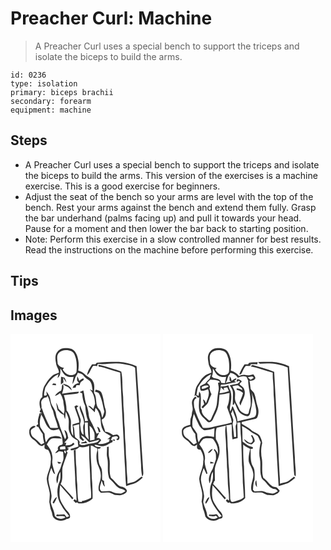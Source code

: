 # Preacher Curl: Machine
> A Preacher Curl uses a special bench to support the triceps and isolate the biceps to build the arms.

``` 
id: 0236 
type: isolation 
primary: biceps brachii 
secondary: forearm 
equipment: machine 
``` 

## Steps

 - A Preacher Curl uses a special bench to support the triceps and isolate the biceps to build the arms. This version of the exercises is a machine exercise. This is a good exercise for beginners.
 - Adjust the seat of the bench so your arms are level with the top of the bench. Rest your arms against the bench and extend them fully. Grasp the bar underhand (palms facing up) and pull it towards your head. Pause for a moment and then lower the bar back to starting position.
 - Note: Perform this exercise in a slow controlled manner for best results. Read the instructions on the machine before performing this exercise.

## Tips


## Images

<svg width="240" height="250pt" viewBox="0 0 180 250" xmlns="http://www.w3.org/2000/svg"><g fill="#FFF"><path d="M0 0h180v250H0V0m56.84 20.88c-3.69 3.77-3.23 9.43-2.22 14.17.25 4.13 3.66 7.27 3.47 11.49-2.84 1.22-5.98 1.99-8.36 4.05-4.15 3.35-6.67 8.15-9.42 12.61-1.56 3.94-2.32 8.29-2.09 12.54-4.76 3.46-3.54 9.75-2.26 14.62 2.18-1.69 1.01-4.42.96-6.66-.8-3.82 2.62-7.8 6.5-7.62l.99-1.75c3.14 5.63 3.19 12.36 6.62 17.86 1.22 7.06 4.68 13.45 6.02 20.5-3.07.18-6.16.18-9.23-.06-4.13-7.67-7.71-15.66-10.34-23.97-1.25 1.38-1.89 3.11-2.47 4.85 1.07.56 2.12 1.16 3.2 1.72l-3.07-.18c5.74 5.16 5.84 14.06 11.86 18.94 3.06 2.79 7.52 1.4 10.99.29 3.36 5.21 4.55 11.56 4.71 17.67-.26.32-.78.95-1.04 1.27-2.86.34-5.99 2.53-4.52 5.81-1.25 1.3-2.5 2.61-3.62 4.03 1.79-.32 3.33-1.28 4.78-2.33 1.59.33 3.19.61 4.8.88.25 3.9 1.25 8.1-.56 11.79-1.57 3.62-2.02 7.67-4.17 11.04-2.61 4.45-4.5 10.16-2.41 15.15 2.02-4.51.89-9.87 3.85-14.04.07 3.75.61 7.7-.75 11.3-4.17 9.1-3.77 20.53 1.97 28.88 2.35 4.94 6.39 8.69 9.44 13.16-1 .42-2.01.83-3.02 1.24-.93-1.22-1.75-2.54-2.86-3.61-3.01.09-6.02.57-9.04.23-.2.46-.59 1.36-.79 1.81 3.71.97 7.94-1.1 11.17 1.35-3.81 3.27-9.79 2.47-12.81-1.47-.32-5.8-3.75-10.78-4.83-16.42.19-2.69 1.14-5.3.97-8.02-.45-6.5-3.25-12.56-3.81-19.04-.02-4.9 1.83-9.55 3.48-14.09 1.53 2.43 1.56 6.29 4.58 7.5-1.12-4.81-3.12-9.44-3.48-14.4.28-3.02.73-6.06-.16-9.03-.51-4.77-3.67-8.53-6.29-12.33 1.73-2.46 3.05-5.7 5.97-6.96 3.94-.94 8 .08 11.99-.04-2.49-3.94-8.24-3.29-12.18-2.24-3.52.66-4.94 4.13-6.76 6.76-1.33-3.28-1.36-6.81-1.7-10.27-1.62-2.87-3.79-5.41-5.28-8.36-.99-4.66-.33-9.52 1.14-14.02-.61-.78-1.22-1.57-1.83-2.35-.84 4.42-3.04 8.63-1.71 13.25-.89.46-1.65 1.05-2.27 1.78.53.82 1.31 1.32 2.34 1.47 1.67 2.92 3.31 5.89 5.44 8.52.14 3.61.8 7.16 1.69 10.66-1.2.64-2.41 1.29-3.62 1.94-2.87-2.7-5.38-5.79-8.69-7.98-2.86-1.85-4.15-5.44-3.67-8.74.73-2.87 4.36-2.88 5.74-5.09-3.26-1.74-8.15 2.34-7.57 6.11-.59 4.2 1.8 8.03 5.33 10.11 3.7 2.14 5.35 7.31 10.12 7.45.94-.6 1.89-1.19 2.84-1.78-.03 1.42-.21 2.86-.04 4.29.85 1.65 2.85 1.78 4.42 2.26 2.28 4.1 3.99 8.79 2.96 13.54.4 7.42-4.13 13.82-4.77 21.07.31 5.64 2.66 10.93 3.49 16.49.51 3.76-.31 7.52-.4 11.28.86 3.62.91 7.44 2.5 10.86 1.39 2.84.72 6.8 3.68 8.74 3.86 3.55 10.24 3.74 14.49.8 1.56-.44 4.1-.51 4.23-2.65.42-4.22-3.8-6.83-5.85-10.02-2.5-4.26-5.94-8.28-6.49-13.35-.64-4.84-.2-9.75.48-14.56 4.66 5.77 9.85 11.08 14.43 16.92.5-.47.99-.95 1.48-1.42-5.16-5.58-9.86-11.6-15.31-16.9 3.42-6.24 1.17-13.39 2.28-20.04 1.69-6.06 4.18-11.87 6.08-17.86-.4-.36-1.2-1.1-1.6-1.46 1.02-.93 2.03-1.86 3.02-2.81-.49-.38-1.48-1.14-1.97-1.52 3.33-.5 6.57-1.67 8.85-4.25-.41-.42-1.24-1.26-1.65-1.67-1.22 1.64-2.76 2.96-4.92 2.9-1.39.14-2.79.25-4.19.34.22-.79.64-2.38.85-3.17l-2.31.01c1.41-2.06 3.53-3.63 4.7-5.82-.86-3.35-1.01-8.03-4.67-9.56.4 3.67 3.83 7.86.74 11.16-2.65-6.21-5.51-12.4-7.13-18.97-.98-3.59-3.09-6.82-3.54-10.56-.43-6.33-6.22-10.65-6.7-16.98-.37-4.1-2.32-7.86-5.06-10.87.15 1 .46 3.01.61 4.01-.81.96-2.17 1.16-3.32.78-.2-3.11.88-6.24 1.43-9.3 3.81-6.56 8.65-13.11 15.9-16.08-.42 1.51-.82 3.03-1.16 4.57 3.84-2.57 3.48-7.33 3.39-11.39 2.39 3.05 3.66 7.32 7.47 9 2.57 1.48 5.6 1.26 8.43.91-.55 2.86-1.21 5.71-1.42 8.62 2.99-3.31 2.66-8.29 5.63-11.44.19-.5.58-1.49.77-1.99 2.56.66 5.44 1.14 7.05 3.5 1.8 2.52 4.47 4.09 6.93 5.87 3.26 3.02 2.97 7.75 3.85 11.76-.83-.27-2.49-.82-3.33-1.09 4.83 4.47 5.91 11.05 6.27 17.26-.64 2.06-1.32 4.1-2.03 6.14-1.91-1.29-3.4-4.21-6.1-3.62 2.51 2.62 5.44 4.81 7.74 7.62.25-1.75.51-3.51.78-5.26 3.43 2.43 4.45 6.61 5.71 10.38 1.18 5.1.33 10.64 3 15.37 1.59 4.47 6.7 5.3 9.87 8.23-.84.78-1.68 1.57-2.5 2.37-.68.33-1.35.67-2.02 1.01l3.12.04c-.2.77-.61 2.33-.81 3.11-3.98 2.32-8.7 3.21-13.27 2.61 1.23-1.43 2.58-2.75 3.76-4.22-.74-2.37-3.12-3.37-5.45-2.67.98-2.25 2.15-4.39 3.29-6.56-.79.32-2.36.95-3.15 1.27-1.66-3.84-3.39-7.64-5.16-11.43-1.62-3.38-3.82-6.61-4.26-10.42-.41-4.23-1.24-8.43-2.7-12.43-2.33-5.64-2.22-11.86-3.9-17.68-1.49.64-2.97 1.31-4.43 2 .77.39 2.31 1.16 3.08 1.55.2 5.18 1.33 10.27 3.6 14.94.49 6.11 1.09 12.33 3.47 18.05-1.23.11-2.46.23-3.69.34-.5-6.69-3.62-12.73-5.94-18.91-.22 1.05-.41 2.1-.56 3.15 1.3 6.42 5.59 12.13 5.36 18.87-2.29 4.06-.18 8.91-.72 13.31-3.73-2.62-3.06-7.42-3.93-11.34-.62-2.72 1.52-5.46.29-8.07-1.66-4.35-3.08-8.78-4.64-13.16.77-.66 1.55-1.32 2.32-1.97-.86-.34-1.73-.67-2.59-1.01-.57.36-1.71 1.07-2.28 1.42 1.74 6.47 5.08 12.57 5.86 19.23-2.77.78-5.56 1.49-8.26 2.5.69 4.49.9 9.06.88 13.61-4.45-5.47-2-12.64-2.82-18.97-1.19-4.09-2.27-8.42-5.17-11.68.14-6.23-1.55-12.27-3.16-18.22 4.64-.51 9.26-1.21 13.92-1.6 1.58-.3 4.13-.02 3.97-2.59-6.8.03-13.42 1.72-20.15 2.44 1.17-3.8 2.68-7.7 1.18-11.69-.46.72-.91 1.44-1.34 2.18.15 2-.27 3.96-.91 5.84a16.386 16.386 0 0 0-7.49 6.25c2.47-.06 4.23-1.79 6.02-3.22 2.05 2.66 3.17 5.88 4.04 9.08.15 5.35 2.66 10.63.68 15.93-1.99-2.17-4.13-4.18-6.28-6.19-.61-2.61-1.42-5.23-3.04-7.41.84 2.91.92 6.01 1.79 8.89 2.29 1.91 4.11 4.97 7.34 5.22.43 1.96.91 3.92 1.78 5.74.38-2.98.29-6 .63-8.98 1.22 1.99 2.06 4.17 2.81 6.37 1.66 4.22.55 8.83.8 13.22-.12 3.09 1.37 5.87 2.7 8.55 1.58 3.31 5.28 4.61 8.13 6.56.12 2.37.45 4.73.82 7.08-3.09.98-6.16 2.03-9.29 2.85l.12 1.66c3.92-.1 7.83-1.32 10.6-4.21 3.95 1.44 7.88.04 11.6-1.24-.66 14.55 1.19 29.12 1.28 43.69.15 6.25 1.47 12.65.84 18.82-3.44 1.9-7.11 3.51-11.07 3.89l.12 1.15-4.14-.48c-1.14-6.73-1.18-13.56-1.4-20.37-.77-6.65-.75-13.35-1.01-20.03-.85-7.3-.79-14.65-1.01-21.98-.53.25-1.61.75-2.15 1 .51 11 .99 22.04 1.69 33.05-.29 9.09 1.87 18.04 1.54 27.13-.58-.44-1.72-1.31-2.29-1.75-.5.58-1.01 1.17-1.51 1.76.94.9 1.87 1.8 2.8 2.71.41-.19 1.22-.56 1.62-.74l1.92 1.36c6.04.38 12.38-1.7 16.75-5.93.24-6.16-.24-12.37-.4-18.54-.99-8.33-.45-16.75-1.32-25.09-.5-6.6-.52-13.22-.54-19.84.88.16 1.76.32 2.65.49 1.51 1.19 3.22 2.09 5.03 2.75.11.61.35 1.81.47 2.41-1.91 5.45-1.5 11.46.19 16.89 1.79 4.27 3.92 8.59 3.81 13.34.29 6.22-3.84 11.78-2.42 18.07.82.88 1.63 1.76 2.44 2.65 3.48-.21 7.01-.6 10.49-.23 2.18.79 4.21 1.92 6.3 2.91 2.99-.29 6.15 1.15 8.95-.34 2.3-.96 5.13-2.08 5.63-4.85-1.33-3.13-4.37-4.59-7.61-4.91-4.75-2.39-7.42-7.42-11.63-10.57-2.95-7.53-.33-15.79-1.99-23.55-1.16-4.59-.36-9.33-.79-13.99-.5.16-1.49.5-1.98.66.37 4.11-.73 8.27.2 12.33 1.93 7.54-.31 15.45 1.88 22.96.17 2.67 2.61 4.07 4.27 5.82 2.44 2.24 4.14 5.19 6.82 7.19 2.67 2.39 7.11 1.32 9.01 4.79-1.95.92-3.71 2.54-5.9 2.78-3.27-.34-6.69-.48-9.67-2.01-4.17-2.31-8.94-.05-13.34-.83-3.98-3.62-.12-8.6.14-12.84 1.59 2.34 1.44 5.8 4.14 7.29-.62-2.23-1.14-4.5-1.04-6.83-.75-.48-1.5-.95-2.25-1.42-.18-3.95.23-7.95-.43-11.87-.61-3.28-3.27-5.79-3.57-9.15-1.24-5.39-.3-10.95-1.27-16.36 1.54.38 2.81-.09 3.8-1.41-2.34-1.07-6.87-.02-7.67-2.99 3.22-.47 5.93 2.04 9.16 1.47 4.06.37 7.24-2.44 10.59-4.22 2.12-.07 2.14-1.71 1.73-3.3l-2.06.41c.61-1.28 1.2-2.57 1.78-3.87 1.88-.17 3.94-1.44 5.76-.64 2.31.56.33 3.79-1.58 2.97.79.55 1.58 1.08 2.38 1.62 2.5-1 2.96-4.46.75-6.04-1.66-1.87-4.18-.42-6.23-.17-2.85-2.1-6-4-9.63-4.2-.85-4.98-3.86-9.35-4.05-14.49 4.84-1.67 5.78-7.86 4.62-12.23-2.29-6.45-2.12-13.53-4.9-19.81-1.37-2.66-4.48-3.49-7.25-3.62-.1.59-.31 1.78-.42 2.38 1.71.18 3.82.41 4.69 2.15 3.63 6.67 4.52 14.3 6.37 21.55-.65 2.51-1.35 5.02-2.39 7.41-1.16-3.39-1.09-7.43-3.72-10.13-5.48-5.22-2.11-13.85-6.25-19.85.04-4.48 1.26-9.32-1.13-13.45-1.65-4.46-6.9-5.3-9.83-8.62-2.13-2.28-5.02-3.51-7.93-4.46.5-3.99.78-8.05.06-12.03-.85-5.44-2.7-11.7-8.17-14.16-5.45-1.27-12.41-1.82-16.39 2.95m46.62 13.9c-.37.45-1.11 1.34-1.48 1.79-1.38.03-2.76.06-4.13.08-2.46 3.98-5.42 7.99-5.88 12.8 3.43-2.4 4.05-6.88 6.49-10.06 1.17-2 3.89-.47 5.68-.75-.13-1.08.16-1.94.87-2.56l.87-.02c6.73.76 13.43-.64 20.16-.68 5.73-.24 11.37 1.11 16.92 2.4 2.24.79 4.73 1.28 6.59 2.82 2.4 38.8 4.7 77.59 7.11 116.38.04 4.75.38 9.52 1.37 14.18 1.42-1.39 1.4-3.35 1.31-5.18-2.92-42.37-4.99-84.8-8.04-127.16-6.71-2.98-13.92-4.88-21.26-5.22-8.87-.01-17.78-.01-26.58 1.18m2.48 4.65c3.13-.04 6.03 1.19 8.98 2.06 5.57 1.7 11.15 3.41 16.73 5.09 1.56 35.81 3.74 71.61 5.36 107.42.89 9.51.64 19.07 1.73 28.56 3.85-1.04 7.7-2.12 11.41-3.59 3.25-1.67 6.01-4.14 8.63-6.66-.42-.21-1.26-.64-1.68-.85-2.62 2-5.11 4.22-8.01 5.82-2.83 1.13-5.88 1.49-8.77 2.45.04-3.76-.06-7.53-.5-11.27-.68-6.46-.25-12.98-1-19.44-.68-6.66-.25-13.38-1.04-20.04-.64-6.26-.22-12.58-.96-18.83-.66-6.38-.26-12.8-.98-19.17-.71-6.61-.24-13.28-1.02-19.88-.87-8.57-.03-17.39-1.88-25.8-2.63-1.48-5.64-2.09-8.5-3-6.36-1.77-12.54-4.19-19.06-5.35l.56 2.48M60.66 51.45c.03 3.1-.44 6.19-.09 9.28.99-.78 1.96-1.58 2.94-2.38-.1-1.88-.19-3.75-.28-5.63 1.18 1.92 2.37 3.84 3.85 5.55-.37-2.06-1.32-3.91-2.34-5.71-1.37-.35-2.73-.72-4.08-1.11m19.32-.46c-.05 1.62-.08 3.25-.08 4.88.79 1.07 1.56 2.16 2.32 3.26-3.37.51-6.51 2.29-7.67 5.66 1.19-.07 2.38-.16 3.57-.27.27-.75.81-2.25 1.09-3 1.22.03 2.45.11 3.67.24.62-1.55.67-3.56 2.23-4.51 1.03-1.15 3.87-1.87 2.39-3.76-2.02.34-3.56 1.76-5.11 2.98-.45-1.97-.99-3.96-2.41-5.48m-28.71 8.4c-.35.44-1.05 1.31-1.4 1.74 1.6.19 3.19.38 4.79.56-.06-.47-.16-1.43-.22-1.9-1.05-.13-2.11-.27-3.17-.4m11.71.23c1.22 2.41 3.81 3.07 6.02 4.19 1.64 1.21 3 2.76 4.5 4.13-.49-5.13-6.24-7.2-10.52-8.32m41.05 51.71c.55 2.23 1.29 4.4 1.99 6.59.51-.1 1.51-.29 2.02-.39-.89-2.31-1.06-5.58-4.01-6.2m21.09 15.7c-.44-.1-1.32-.28-1.76-.38-1.47 1.63 2.86 2.55 1.76.38m-69.09 26.5c.62.81 1.23 1.64 1.94 2.38.81-.25 2.45-.74 3.27-.98-1.52-1.14-3.37-1.39-5.21-1.4m-5.59 48.93c.39.29 1.16.89 1.55 1.18 1.56-2.47 2.89-5.09 3.81-7.85-2.86 1.17-3.79 4.28-5.36 6.67z"/><path d="M57.44 23.4c3.81-4.5 10.55-4.63 15.68-2.64 3.26 1.52 4.24 5.24 5.2 8.39 1.29 5.14 1.34 10.53.93 15.78-.3 3.53-4.35 4.86-7.36 4.59-4.13-.19-7.25-3.41-9.28-6.73.42-.46 1.25-1.37 1.66-1.83-3.2-.47-6.09-1.97-7.65-4.9-.02-4.21-1.77-8.86.82-12.66zM89.19 106.24c1.2-.01 2.41-.01 3.61 0 .1 6.91.2 13.83 1.09 20.69-1.59-1.81-3.98-3.32-4.25-5.91-.51-4.91-.31-9.86-.45-14.78z"/><path d="M75.16 110.34c2.38-.62 4.76-1.24 7.12-1.92.56 5.62.18 11.29.72 16.9 1.2 1.24 2.64 2.2 3.96 3.31.47-.49.94-.99 1.41-1.49-1.73-1.46-2.9-3.41-3.73-5.48 4.15 1.7 6.85 5.37 9.79 8.56 4.08-1.01 8.13-2.13 12.17-3.28-1.7 4.25-6.81 3.91-10.53 4.78-4.53.2-9.23 3.73-13.43.55l.44-2.4c-.7-2.83-3.7-3.96-5.51-5.95-1.4-4.43-.08-9.41-2.41-13.58m13.28 19.39c-.8.1-2.4.32-3.21.42-.1.33-.32.97-.43 1.3 2.47.08 4.93-.17 7.39-.3-.49-.69-1.48-2.07-1.97-2.76-.59.44-1.19.89-1.78 1.34z"/><path d="M94.77 110.43c2.75 1.3 3.93 4.18 5.16 6.75 1.62 3 .68 6.48.92 9.71-1.78.42-3.56.81-5.35 1.13-.27-5.86-.1-11.74-.73-17.59zM59.38 136.03c1.87-1.13 4.13-.82 6.21-.99.12.84.36 2.54.48 3.39-2.15.21-4.31.26-6.47.28-.1-.89-.17-1.79-.22-2.68zM66.13 143.38c-1.75.46-2.47-4.67-.27-3.11.67 1 .76 2.04.27 3.11z"/></g><g fill="#333"><path d="M56.84 20.88c3.98-4.77 10.94-4.22 16.39-2.95 5.47 2.46 7.32 8.72 8.17 14.16.72 3.98.44 8.04-.06 12.03 2.91.95 5.8 2.18 7.93 4.46 2.93 3.32 8.18 4.16 9.83 8.62 2.39 4.13 1.17 8.97 1.13 13.45 4.14 6 .77 14.63 6.25 19.85 2.63 2.7 2.56 6.74 3.72 10.13 1.04-2.39 1.74-4.9 2.39-7.41-1.85-7.25-2.74-14.88-6.37-21.55-.87-1.74-2.98-1.97-4.69-2.15.11-.6.32-1.79.42-2.38 2.77.13 5.88.96 7.25 3.62 2.78 6.28 2.61 13.36 4.9 19.81 1.16 4.37.22 10.56-4.62 12.23.19 5.14 3.2 9.51 4.05 14.49 3.63.2 6.78 2.1 9.63 4.2 2.05-.25 4.57-1.7 6.23.17 2.21 1.58 1.75 5.04-.75 6.04-.8-.54-1.59-1.07-2.38-1.62 1.91.82 3.89-2.41 1.58-2.97-1.82-.8-3.88.47-5.76.64-.58 1.3-1.17 2.59-1.78 3.87l2.06-.41c.41 1.59.39 3.23-1.73 3.3-3.35 1.78-6.53 4.59-10.59 4.22-3.23.57-5.94-1.94-9.16-1.47.8 2.97 5.33 1.92 7.67 2.99-.99 1.32-2.26 1.79-3.8 1.41.97 5.41.03 10.97 1.27 16.36.3 3.36 2.96 5.87 3.57 9.15.66 3.92.25 7.92.43 11.87.75.47 1.5.94 2.25 1.42-.1 2.33.42 4.6 1.04 6.83-2.7-1.49-2.55-4.95-4.14-7.29-.26 4.24-4.12 9.22-.14 12.84 4.4.78 9.17-1.48 13.34.83 2.98 1.53 6.4 1.67 9.67 2.01 2.19-.24 3.95-1.86 5.9-2.78-1.9-3.47-6.34-2.4-9.01-4.79-2.68-2-4.38-4.95-6.82-7.19-1.66-1.75-4.1-3.15-4.27-5.82-2.19-7.51.05-15.42-1.88-22.96-.93-4.06.17-8.22-.2-12.33.49-.16 1.48-.5 1.98-.66.43 4.66-.37 9.4.79 13.99 1.66 7.76-.96 16.02 1.99 23.55 4.21 3.15 6.88 8.18 11.63 10.57 3.24.32 6.28 1.78 7.61 4.91-.5 2.77-3.33 3.89-5.63 4.85-2.8 1.49-5.96.05-8.95.34-2.09-.99-4.12-2.12-6.3-2.91-3.48-.37-7.01.02-10.49.23-.81-.89-1.62-1.77-2.44-2.65-1.42-6.29 2.71-11.85 2.42-18.07.11-4.75-2.02-9.07-3.81-13.34-1.69-5.43-2.1-11.44-.19-16.89-.12-.6-.36-1.8-.47-2.41-1.81-.66-3.52-1.56-5.03-2.75-.89-.17-1.77-.33-2.65-.49.02 6.62.04 13.24.54 19.84.87 8.34.33 16.76 1.32 25.09.16 6.17.64 12.38.4 18.54-4.37 4.23-10.71 6.31-16.75 5.93l-1.92-1.36c-.4.18-1.21.55-1.62.74-.93-.91-1.86-1.81-2.8-2.71.5-.59 1.01-1.18 1.51-1.76.57.44 1.71 1.31 2.29 1.75.33-9.09-1.83-18.04-1.54-27.13-.7-11.01-1.18-22.05-1.69-33.05.54-.25 1.62-.75 2.15-1 .22 7.33.16 14.68 1.01 21.98.26 6.68.24 13.38 1.01 20.03.22 6.81.26 13.64 1.4 20.37l4.14.48-.12-1.15c3.96-.38 7.63-1.99 11.07-3.89.63-6.17-.69-12.57-.84-18.82-.09-14.57-1.94-29.14-1.28-43.69-3.72 1.28-7.65 2.68-11.6 1.24-2.77 2.89-6.68 4.11-10.6 4.21l-.12-1.66c3.13-.82 6.2-1.87 9.29-2.85-.37-2.35-.7-4.71-.82-7.08-2.85-1.95-6.55-3.25-8.13-6.56-1.33-2.68-2.82-5.46-2.7-8.55-.25-4.39.86-9-.8-13.22-.75-2.2-1.59-4.38-2.81-6.37-.34 2.98-.25 6-.63 8.98-.87-1.82-1.35-3.78-1.78-5.74-3.23-.25-5.05-3.31-7.34-5.22-.87-2.88-.95-5.98-1.79-8.89 1.62 2.18 2.43 4.8 3.04 7.41 2.15 2.01 4.29 4.02 6.28 6.19 1.98-5.3-.53-10.58-.68-15.93-.87-3.2-1.99-6.42-4.04-9.08-1.79 1.43-3.55 3.16-6.02 3.22 1.8-2.8 4.42-4.97 7.49-6.25.64-1.88 1.06-3.84.91-5.84.43-.74.88-1.46 1.34-2.18 1.5 3.99-.01 7.89-1.18 11.69 6.73-.72 13.35-2.41 20.15-2.44.16 2.57-2.39 2.29-3.97 2.59-4.66.39-9.28 1.09-13.92 1.6 1.61 5.95 3.3 11.99 3.16 18.22 2.9 3.26 3.98 7.59 5.17 11.68.82 6.33-1.63 13.5 2.82 18.97.02-4.55-.19-9.12-.88-13.61 2.7-1.01 5.49-1.72 8.26-2.5-.78-6.66-4.12-12.76-5.86-19.23.57-.35 1.71-1.06 2.28-1.42.86.34 1.73.67 2.59 1.01-.77.65-1.55 1.31-2.32 1.97 1.56 4.38 2.98 8.81 4.64 13.16 1.23 2.61-.91 5.35-.29 8.07.87 3.92.2 8.72 3.93 11.34.54-4.4-1.57-9.25.72-13.31.23-6.74-4.06-12.45-5.36-18.87.15-1.05.34-2.1.56-3.15 2.32 6.18 5.44 12.22 5.94 18.91 1.23-.11 2.46-.23 3.69-.34-2.38-5.72-2.98-11.94-3.47-18.05-2.27-4.67-3.4-9.76-3.6-14.94-.77-.39-2.31-1.16-3.08-1.55 1.46-.69 2.94-1.36 4.43-2 1.68 5.82 1.57 12.04 3.9 17.68 1.46 4 2.29 8.2 2.7 12.43.44 3.81 2.64 7.04 4.26 10.42 1.77 3.79 3.5 7.59 5.16 11.43.79-.32 2.36-.95 3.15-1.27-1.14 2.17-2.31 4.31-3.29 6.56 2.33-.7 4.71.3 5.45 2.67-1.18 1.47-2.53 2.79-3.76 4.22 4.57.6 9.29-.29 13.27-2.61.2-.78.61-2.34.81-3.11l-3.12-.04c.67-.34 1.34-.68 2.02-1.01.82-.8 1.66-1.59 2.5-2.37-3.17-2.93-8.28-3.76-9.87-8.23-2.67-4.73-1.82-10.27-3-15.37-1.26-3.77-2.28-7.95-5.71-10.38-.27 1.75-.53 3.51-.78 5.26-2.3-2.81-5.23-5-7.74-7.62 2.7-.59 4.19 2.33 6.1 3.62.71-2.04 1.39-4.08 2.03-6.14-.36-6.21-1.44-12.79-6.27-17.26.84.27 2.5.82 3.33 1.09-.88-4.01-.59-8.74-3.85-11.76-2.46-1.78-5.13-3.35-6.93-5.87-1.61-2.36-4.49-2.84-7.05-3.5-.19.5-.58 1.49-.77 1.99-2.97 3.15-2.64 8.13-5.63 11.44.21-2.91.87-5.76 1.42-8.62-2.83.35-5.86.57-8.43-.91-3.81-1.68-5.08-5.95-7.47-9 .09 4.06.45 8.82-3.39 11.39.34-1.54.74-3.06 1.16-4.57-7.25 2.97-12.09 9.52-15.9 16.08-.55 3.06-1.63 6.19-1.43 9.3 1.15.38 2.51.18 3.32-.78-.15-1-.46-3.01-.61-4.01 2.74 3.01 4.69 6.77 5.06 10.87.48 6.33 6.27 10.65 6.7 16.98.45 3.74 2.56 6.97 3.54 10.56 1.62 6.57 4.48 12.76 7.13 18.97 3.09-3.3-.34-7.49-.74-11.16 3.66 1.53 3.81 6.21 4.67 9.56-1.17 2.19-3.29 3.76-4.7 5.82l2.31-.01c-.21.79-.63 2.38-.85 3.17 1.4-.09 2.8-.2 4.19-.34 2.16.06 3.7-1.26 4.92-2.9.41.41 1.24 1.25 1.65 1.67-2.28 2.58-5.52 3.75-8.85 4.25.49.38 1.48 1.14 1.97 1.52-.99.95-2 1.88-3.02 2.81.4.36 1.2 1.1 1.6 1.46-1.9 5.99-4.39 11.8-6.08 17.86-1.11 6.65 1.14 13.8-2.28 20.04 5.45 5.3 10.15 11.32 15.31 16.9-.49.47-.98.95-1.48 1.42-4.58-5.84-9.77-11.15-14.43-16.92-.68 4.81-1.12 9.72-.48 14.56.55 5.07 3.99 9.09 6.49 13.35 2.05 3.19 6.27 5.8 5.85 10.02-.13 2.14-2.67 2.21-4.23 2.65-4.25 2.94-10.63 2.75-14.49-.8-2.96-1.94-2.29-5.9-3.68-8.74-1.59-3.42-1.64-7.24-2.5-10.86.09-3.76.91-7.52.4-11.28-.83-5.56-3.18-10.85-3.49-16.49.64-7.25 5.17-13.65 4.77-21.07 1.03-4.75-.68-9.44-2.96-13.54-1.57-.48-3.57-.61-4.42-2.26-.17-1.43.01-2.87.04-4.29-.95.59-1.9 1.18-2.84 1.78-4.77-.14-6.42-5.31-10.12-7.45-3.53-2.08-5.92-5.91-5.33-10.11-.58-3.77 4.31-7.85 7.57-6.11-1.38 2.21-5.01 2.22-5.74 5.09-.48 3.3.81 6.89 3.67 8.74 3.31 2.19 5.82 5.28 8.69 7.98 1.21-.65 2.42-1.3 3.62-1.94-.89-3.5-1.55-7.05-1.69-10.66-2.13-2.63-3.77-5.6-5.44-8.52-1.03-.15-1.81-.65-2.34-1.47.62-.73 1.38-1.32 2.27-1.78-1.33-4.62.87-8.83 1.71-13.25.61.78 1.22 1.57 1.83 2.35-1.47 4.5-2.13 9.36-1.14 14.02 1.49 2.95 3.66 5.49 5.28 8.36.34 3.46.37 6.99 1.7 10.27 1.82-2.63 3.24-6.1 6.76-6.76 3.94-1.05 9.69-1.7 12.18 2.24-3.99.12-8.05-.9-11.99.04-2.92 1.26-4.24 4.5-5.97 6.96 2.62 3.8 5.78 7.56 6.29 12.33.89 2.97.44 6.01.16 9.03.36 4.96 2.36 9.59 3.48 14.4-3.02-1.21-3.05-5.07-4.58-7.5-1.65 4.54-3.5 9.19-3.48 14.09.56 6.48 3.36 12.54 3.81 19.04.17 2.72-.78 5.33-.97 8.02 1.08 5.64 4.51 10.62 4.83 16.42 3.02 3.94 9 4.74 12.81 1.47-3.23-2.45-7.46-.38-11.17-1.35.2-.45.59-1.35.79-1.81 3.02.34 6.03-.14 9.04-.23 1.11 1.07 1.93 2.39 2.86 3.61 1.01-.41 2.02-.82 3.02-1.24-3.05-4.47-7.09-8.22-9.44-13.16-5.74-8.35-6.14-19.78-1.97-28.88 1.36-3.6.82-7.55.75-11.3-2.96 4.17-1.83 9.53-3.85 14.04-2.09-4.99-.2-10.7 2.41-15.15 2.15-3.37 2.6-7.42 4.17-11.04 1.81-3.69.81-7.89.56-11.79-1.61-.27-3.21-.55-4.8-.88-1.45 1.05-2.99 2.01-4.78 2.33 1.12-1.42 2.37-2.73 3.62-4.03-1.47-3.28 1.66-5.47 4.52-5.81.26-.32.78-.95 1.04-1.27-.16-6.11-1.35-12.46-4.71-17.67-3.47 1.11-7.93 2.5-10.99-.29-6.02-4.88-6.12-13.78-11.86-18.94l3.07.18c-1.08-.56-2.13-1.16-3.2-1.72.58-1.74 1.22-3.47 2.47-4.85 2.63 8.31 6.21 16.3 10.34 23.97 3.07.24 6.16.24 9.23.06-1.34-7.05-4.8-13.44-6.02-20.5-3.43-5.5-3.48-12.23-6.62-17.86l-.99 1.75c-3.88-.18-7.3 3.8-6.5 7.62.05 2.24 1.22 4.97-.96 6.66-1.28-4.87-2.5-11.16 2.26-14.62-.23-4.25.53-8.6 2.09-12.54 2.75-4.46 5.27-9.26 9.42-12.61 2.38-2.06 5.52-2.83 8.36-4.05.19-4.22-3.22-7.36-3.47-11.49-1.01-4.74-1.47-10.4 2.22-14.17m.6 2.52c-2.59 3.8-.84 8.45-.82 12.66 1.56 2.93 4.45 4.43 7.65 4.9-.41.46-1.24 1.37-1.66 1.83 2.03 3.32 5.15 6.54 9.28 6.73 3.01.27 7.06-1.06 7.36-4.59.41-5.25.36-10.64-.93-15.78-.96-3.15-1.94-6.87-5.2-8.39-5.13-1.99-11.87-1.86-15.68 2.64m31.75 82.84c.14 4.92-.06 9.87.45 14.78.27 2.59 2.66 4.1 4.25 5.91-.89-6.86-.99-13.78-1.09-20.69-1.2-.01-2.41-.01-3.61 0m-14.03 4.1c2.33 4.17 1.01 9.15 2.41 13.58 1.81 1.99 4.81 3.12 5.51 5.95l-.44 2.4c4.2 3.18 8.9-.35 13.43-.55 3.72-.87 8.83-.53 10.53-4.78-4.04 1.15-8.09 2.27-12.17 3.28-2.94-3.19-5.64-6.86-9.79-8.56.83 2.07 2 4.02 3.73 5.48-.47.5-.94 1-1.41 1.49-1.32-1.11-2.76-2.07-3.96-3.31-.54-5.61-.16-11.28-.72-16.9-2.36.68-4.74 1.3-7.12 1.92m19.61.09c.63 5.85.46 11.73.73 17.59 1.79-.32 3.57-.71 5.35-1.13-.24-3.23.7-6.71-.92-9.71-1.23-2.57-2.41-5.45-5.16-6.75m-35.39 25.6c.05.89.12 1.79.22 2.68 2.16-.02 4.32-.07 6.47-.28-.12-.85-.36-2.55-.48-3.39-2.08.17-4.34-.14-6.21.99m6.75 7.35c.49-1.07.4-2.11-.27-3.11-2.2-1.56-1.48 3.57.27 3.11z"/><path d="M103.46 34.78c8.8-1.19 17.71-1.19 26.58-1.18 7.34.34 14.55 2.24 21.26 5.22 3.05 42.36 5.12 84.79 8.04 127.16.09 1.83.11 3.79-1.31 5.18-.99-4.66-1.33-9.43-1.37-14.18-2.41-38.79-4.71-77.58-7.11-116.38-1.86-1.54-4.35-2.03-6.59-2.82-5.55-1.29-11.19-2.64-16.92-2.4-6.73.04-13.43 1.44-20.16.68l-.87.02c-.71.62-1 1.48-.87 2.56-1.79.28-4.51-1.25-5.68.75-2.44 3.18-3.06 7.66-6.49 10.06.46-4.81 3.42-8.82 5.88-12.8 1.37-.02 2.75-.05 4.13-.08.37-.45 1.11-1.34 1.48-1.79z"/><path d="M105.94 39.43l-.56-2.48c6.52 1.16 12.7 3.58 19.06 5.35 2.86.91 5.87 1.52 8.5 3 1.85 8.41 1.01 17.23 1.88 25.8.78 6.6.31 13.27 1.02 19.88.72 6.37.32 12.79.98 19.17.74 6.25.32 12.57.96 18.83.79 6.66.36 13.38 1.04 20.04.75 6.46.32 12.98 1 19.44.44 3.74.54 7.51.5 11.27 2.89-.96 5.94-1.32 8.77-2.45 2.9-1.6 5.39-3.82 8.01-5.82.42.21 1.26.64 1.68.85-2.62 2.52-5.38 4.99-8.63 6.66-3.71 1.47-7.56 2.55-11.41 3.59-1.09-9.49-.84-19.05-1.73-28.56-1.62-35.81-3.8-71.61-5.36-107.42-5.58-1.68-11.16-3.39-16.73-5.09-2.95-.87-5.85-2.1-8.98-2.06zM60.66 51.45c1.35.39 2.71.76 4.08 1.11 1.02 1.8 1.97 3.65 2.34 5.71-1.48-1.71-2.67-3.63-3.85-5.55.09 1.88.18 3.75.28 5.63-.98.8-1.95 1.6-2.94 2.38-.35-3.09.12-6.18.09-9.28zM79.98 50.99c1.42 1.52 1.96 3.51 2.41 5.48 1.55-1.22 3.09-2.64 5.11-2.98 1.48 1.89-1.36 2.61-2.39 3.76-1.56.95-1.61 2.96-2.23 4.51-1.22-.13-2.45-.21-3.67-.24-.28.75-.82 2.25-1.09 3-1.19.11-2.38.2-3.57.27 1.16-3.37 4.3-5.15 7.67-5.66-.76-1.1-1.53-2.19-2.32-3.26 0-1.63.03-3.26.08-4.88zM51.27 59.39c1.06.13 2.12.27 3.17.4.06.47.16 1.43.22 1.9-1.6-.18-3.19-.37-4.79-.56.35-.43 1.05-1.3 1.4-1.74z"/><path d="M62.98 59.62c4.28 1.12 10.03 3.19 10.52 8.32-1.5-1.37-2.86-2.92-4.5-4.13-2.21-1.12-4.8-1.78-6.02-4.19zM104.03 111.33c2.95.62 3.12 3.89 4.01 6.2-.51.1-1.51.29-2.02.39-.7-2.19-1.44-4.36-1.99-6.59zM125.12 127.03c1.1 2.17-3.23 1.25-1.76-.38.44.1 1.32.28 1.76.38zM88.44 129.73c.59-.45 1.19-.9 1.78-1.34.49.69 1.48 2.07 1.97 2.76-2.46.13-4.92.38-7.39.3.11-.33.33-.97.43-1.3.81-.1 2.41-.32 3.21-.42zM56.03 153.53c1.84.01 3.69.26 5.21 1.4-.82.24-2.46.73-3.27.98-.71-.74-1.32-1.57-1.94-2.38zM50.44 202.46c1.57-2.39 2.5-5.5 5.36-6.67-.92 2.76-2.25 5.38-3.81 7.85-.39-.29-1.16-.89-1.55-1.18z"/></g></svg>
<svg width="240" height="250pt" viewBox="0 0 180 250" xmlns="http://www.w3.org/2000/svg"><g fill="#FFF"><path d="M0 0h180v250H0V0m54.43 25.13c-1.29 3.49-.07 7.16.31 10.7.42 3.82 3.67 6.73 3.33 10.73-3.08 1.28-6.5 2.14-8.95 4.55-3.39 2.81-5.41 6.79-7.83 10.38-2.65 3.87-2.51 8.79-3.54 13.21l1.7-1.07c1.18 1.25 1.83 3.89 4.28 2.56-.73 5.97-1.24 12.1.3 17.99 1.62 4.63 5.81 7.56 9.13 10.92 2.56 2.47 5.86-.39 6.88-2.94 1.98-4.91 5.02-9.41 6.11-14.66 1.23-4.76.95-9.71 1.68-14.55 4.08-.24 8.04-1.23 12.02-2.07-.35 5.7-.33 11.8-3.02 16.98 2.02 6.1 4.9 12.06 5.81 18.44-8.14 2.36-16.5 3.81-24.73 5.81-3.28.91-6.7.83-10.06.52-4.2-7.9-8.16-16.08-10.45-24.76-.25-3.79-1.49-9.14 3.09-10.85-.54-.61-1.1-1.21-1.65-1.81-1.41 1.38-3.12 2.67-3.63 4.68-1.68 4.28 1.68 8.79-.07 13.05-.79 2.17-.19 4.61-1.29 6.7-1.47 2.96-.91 6.35-1.15 9.54-2.78.94-5.98 1.28-8.27 3.23-2.53 2.18-1.88 5.82-1.5 8.75 1.27 4.66 6.45 6.16 9.13 9.78 1.5 2.02 3.42 3.75 6.12 3.61.9-.58 1.81-1.15 2.72-1.71-.02 1.41-.23 2.83-.05 4.24.77 1.6 2.55 2.02 4.18 1.9 2.43 4.19 4.3 9.03 3.2 13.93.4 7.4-4.07 13.79-4.78 21.02.35 5.64 2.65 10.95 3.5 16.52.4 3.65.09 7.35-.62 10.95.97 2.78 1.16 5.71 1.71 8.57 1.35 2.94 2.08 6.07 2.78 9.21 3.33 5.33 11.46 6.67 16.41 2.89 1.55-.35 4.02-.34 4.21-2.43.54-4.52-4.13-7.19-6.2-10.67-2.14-3.87-5.24-7.4-5.97-11.89-.88-5.11-.35-10.34.28-15.46 4.75 5.69 9.89 11.04 14.45 16.88l1.55-1.4c-5.24-5.53-9.83-11.7-15.41-16.9.49-1.28.96-2.55 1.43-3.83l.7.29c.01-4.83-.25-9.67-.1-14.51.98-7.63 6.04-14.34 5.73-22.22.09-4.98-2.04-9.56-4.48-13.77-.09-4.51-.46-9.12 1.01-13.48 3.66-.91 7.27-1.95 10.97-2.7-1.79 7.24.11 14.67.19 21.98.01 9.36 1.29 18.65 1.21 28.01 1.09 9.32.54 18.73 1.76 28.03.52 4.01.74 8.05.62 12.09-.57-.43-1.72-1.28-2.3-1.71-.5.59-.99 1.19-1.49 1.79.94.89 1.88 1.78 2.81 2.68.41-.18 1.21-.55 1.62-.73.47.34 1.41 1.01 1.89 1.35 6.06.3 12.93-1.61 16.92-6.37-.02-12.74-1.35-25.42-1.46-38.15-.86-8.74-1-17.52-.93-26.29 2.43 2.35 5.52 3.7 8.36 5.42-1.05 5.07-2.52 10.28-1.62 15.51 1.67 4.47 4.61 8.5 5.17 13.36 1.05 4.83-1.27 9.35-2.07 14-.42 3.31-1.09 7.5 2.4 9.41 3.49.27 7-.22 10.48.09 2.16.82 4.17 1.95 6.24 2.95 2.3-.21 4.56.3 6.85.35 3.17-.98 6.54-2.33 8.01-5.55-.79-.95-1.57-1.9-2.42-2.8-1.67-2.19-4.94-1.21-6.97-2.88-3.83-2.76-6.17-7.1-10.23-9.59-2.4-7.1-.76-14.65-1.6-21.94-1.44-6.57-1.42-13.46.19-19.98-.2-2.94-1.53-5.69-2.73-8.34-2.32-4.01-7.41-4.36-10.52-7.43-3.34-3.18-7.64-4.95-11.44-7.47.08-.51.25-1.54.33-2.05 5.06-1.12 10.11-2.29 15.16-3.47 1.32-.37 3-.75 3.36-2.29 1.9-4.2 1.74-8.97.16-13.24-1.79-4.98-1.81-10.42-3.86-15.33-.96-2.04-3.16-3.15-4.23-5.12-.52-3.29-.63-6.64-1.45-9.88 2.44-.29 5.49-.29 6.88-2.74.69-1.99-1.4-3.5-2.31-5.05-3.11.83-6.37 1.6-9.57.77-2.63-.76-5.21.2-7.64 1.12-2.57-3.07-5.92-5.37-9.83-6.34 1.11-7.65.49-15.98-3.65-22.67-3.14-4.35-8.92-4.74-13.8-4.26-4.39.33-8.22 3.74-9.46 7.91m48.7 9.74c-.25.43-.74 1.29-.99 1.72-1.43.02-2.85.03-4.28.04-2.56 3.79-4.68 7.87-6.42 12.1.58-.14 1.74-.43 2.32-.57 1.95-3.16 2.94-6.95 5.53-9.69 1.46-.07 2.93-.03 4.39.1.76-.51 1.51-1.02 2.27-1.54l-2.03-.61c3.05-.08 6.11-.19 9.16.08.14-.62.41-1.85.55-2.47-3.49.28-7.08.05-10.5.84m13.1 1.01c11.27-1.24 22.92-.28 33.37 4.36 2.34 41.59 5.12 83.15 7.47 124.75.48 1.98-.29 4.92 2.14 5.8.58-7.26-1.04-14.43-.92-21.67-2.54-36.76-4.28-73.56-7-110.3-6.4-2.88-13.27-4.66-20.27-5.19-5.64-.14-11.28.08-16.91.17.7.69 1.41 1.39 2.12 2.08m-11.15 3.11c9.06 1.72 17.69 5.16 26.58 7.58-.01 4.13.07 8.27.55 12.38.68 6.3.2 12.66.94 18.95 1.94 34.88 3.34 69.79 5.6 104.66 3.84-1.02 7.67-2.15 11.39-3.57 3.15-1.65 5.78-4.12 8.56-6.3l-1.52-1.31c-2.43 1.89-4.77 3.89-7.38 5.53-2.93 1.63-6.46 1.49-9.45 2.98.01-3.69-.07-7.39-.49-11.06-2.19-41.11-4.08-82.23-6.45-123.34-8.41-3.47-17.31-5.63-26.02-8.24l-2.31 1.74z"/><path d="M57.42 23.42c3.82-4.5 10.56-4.67 15.7-2.65 3.49 1.67 4.41 5.75 5.4 9.13 1.05 4.93 1.14 10.05.73 15.07-.33 3.49-4.34 4.81-7.33 4.56-4.15-.2-7.31-3.42-9.3-6.79.41-.44 1.25-1.32 1.67-1.76-3.24-.46-6.18-2.01-7.68-5.03-.03-4.17-1.76-8.76.81-12.53z"/><path d="M59.83 41.66c2.36 2.83 3.41 6.86 6.88 8.65 2.7 1.73 5.99 1.74 9.04 1.17-.49 2.6-1.02 5.2-1.54 7.8-1.51-.17-3.02-.37-4.52-.57.11-4.85-6.14-5.01-9.57-6.06-.53-.52-1.05-1.05-1.57-1.57 1.61-2.89 1.19-6.26 1.28-9.42z"/><path d="M80.64 46.79c3.92.34 7.28 2.53 9.15 5.99a11.72 11.72 0 0 1 10.03-1.46c1.15 1.24 1.56 2.97 2.36 4.43.16 10.2 3.91 20.05 2.96 30.31-.74 2.68-1.75 5.28-2.22 8.04-.02 1.5-1.6 2.43-2.99 2.18-3.57-.95-7.12-3-8.66-6.52-1.2-3.02-3.1-5.72-4.26-8.75-1.64-4.14.46-8.68-1.09-12.83-.76-1.84-1.71-3.58-2.57-5.37 2.16-.48 4.34-.82 6.54-1.09 1.63 1.23 3.26 2.45 4.87 3.72.11.69.23 1.38.35 2.06-2-1.34-4.31-1.99-6.72-1.98v1.66c2.82.57 5.4 1.87 7.63 3.68-.65 3.96-2.78 7.39-4.04 11.13-.67 1.48.61 2.75 1.09 4.07 1.48-6.31 6.86-12.08 4.51-18.92-.43-3.14-3.5-4.48-5.54-6.46-.21-1.54 1.83-2.46 2.52-3.71-1.39-1.7-3.25-2.73-5.49-2.68-.43 1.09-1.02 2.24-.5 3.41 1.29-1.19 2.68-2.14 3.76-.35l-2.77 2.44c-3.13.67-6.3 1.17-9.44 1.81 1.63 2.63 3.69 5.31 3.77 8.53.23 4.96-.2 9.93-.17 14.89l.46.19c1.21-.52 1.68-1.57 1.44-3.13 2.66 4.49 3.48 10.24 7.8 13.6 2.31 1.52 4.87 3.01 7.69 3.19 2.45-.21 3.38-2.77 3.78-4.83 1.63-7.79 3.48-15.98 1.29-23.85 2.66 7.06 4.86 14.31 5.76 21.82 0 2.92.26 7.06-3.17 8.21-6.33 2-12.95 2.94-19.36 4.69-.47-6.23-3.01-12.1-5.54-17.73-.21-.02-.64-.05-.85-.06-.52 2.11-1.32 4.15-2.34 6.07-1.11-4.05.4-8.07.86-12.09.65-4.06.65-8.26-.37-12.26-.97-2.36-2.32-4.58-2.65-7.16-3.1.95-6.3 1.66-9.56 1.43.2-.55.59-1.65.78-2.2 6.18.38 12-2.11 18.04-2.94-.8-.51-1.61-1-2.41-1.51 1.2-.67 3.01-1.43 2.46-3.25-2.09.66-3.82 1.98-5.49 3.32-.38-1.98-.77-4.04-2.36-5.44-.06 1.61-.1 3.23-.12 4.85.6.48 1.2.97 1.81 1.45-2.22.38-4.42.88-6.6 1.42 2.74-2.87 1.81-7.55 4.89-10.02l.68-2zM41.82 64.22c3.94-6.48 8.74-12.95 16-15.9-.76 1.78-1.46 3.6-1.86 5.51-1.93 1.76-3.77 3.61-5.32 5.72-2.13.89-4.19 1.95-6.13 3.23.38 1.79-.41 4.14 1.22 5.44 2.9.5 5.58-.93 8.21-1.91 2.78 5.75-.53 11.45-2.35 16.88-.92-1.7-1.45-3.93-3.59-4.46.39 1.93.9 3.84 1.46 5.74-1.11 1.17-2.21 2.35-3.29 3.55.59.46 1.19.91 1.78 1.37 2-2.94 5.8-4.59 6.6-8.3 1-3.02 2.29-5.92 3.65-8.8-1.29-2.09-1.83-4.51-2.53-6.83 2.03-2.68-.97-5.03-2.9-6.54 1.3-1.32 2.62-2.62 3.95-3.91 3.92.61 8.54-.35 11.64 2.68-.59.31-1.78.94-2.38 1.25.52 3.01 1.34 6.09.64 9.14-1.05 4.95-1.4 10.01-1.88 15.04-.64 6.5-4.06 12.22-6.64 18.09-.65 1.35-1.89 4.04-3.55 2.14-3.38-3.4-8.71-6.7-8.06-12.2-.44-.59-.88-1.19-1.32-1.78-.06-5.41.63-10.85.07-16.24-.05-1.51-.93-2.75-1.81-3.9-.27 1.75-.53 3.49-.79 5.23-.86-.45-1.72-.9-2.57-1.37.75-2.92.9-5.98 1.75-8.87zM101.65 52.04c2.3-.06 6.35-2.39 7.1.89-1.21.77-2.46 1.47-3.7 2.18-1.14-1.02-2.28-2.04-3.4-3.07z"/><path d="M46.58 63.63c2.55-1.18 5.84-2.93 8.38-.75-2.46 1.86-5.29 3.31-8.47 3 .02-.56.07-1.69.09-2.25zM67.94 71.23c.36-2.48.88-4.94 1.6-7.34 1.31 1.34 2.6 2.69 3.94 3.99-.24-.95-.49-1.9-.74-2.86 1.44-.29 2.88-.59 4.32-.9.68 1.51 1.35 3.01 2.03 4.52-3.55 1.48-7.33 2.24-11.15 2.59zM83.7 91.09c1.23 5.74 4.97 10.89 4.58 16.92-1.58 2.01-.98 4.6-.89 6.95.22 2.85.29 5.7.32 8.56-.6.07-1.79.22-2.39.29-.4-4.66-.84-9.32-1.68-13.92-.5-2.33.8-4.55.7-6.85-.79-2.48-1.82-4.88-2.67-7.33.76-1.5 1.45-3.04 2.03-4.62zM37.1 95.94c1.69 4.42 3.91 8.6 5.85 12.91 1.15 2.88 3.72 4.79 6 6.74 4.41.23 8.67-.93 12.81-2.3-.07 3.51-.3 7.02-.59 10.52-4.06-1.06-8.43-1.91-12.46-.22-3.19.83-4.35 4.11-6.06 6.54-1.45-3.24-1.39-6.8-1.72-10.26-1.64-2.82-3.57-5.46-5.44-8.13-.75-5.34-.02-10.69 1.61-15.8z"/><path d="M89.19 106.24c1.2-.01 2.41-.01 3.61 0 .14 6.59.15 13.18 1 19.73.43 10.66.8 21.33 1.03 32 .67 6.67.88 13.37.94 20.07.39 6.01.92 12.02 1.2 18.04-3.39 3.14-8.57 4.08-12.96 5.54-2.5.75-2.8-2.15-3.38-3.78.08-11.96-1.36-23.85-1.45-35.8-1.03-8.97-.64-18.01-1.61-26.97-.23-8.47-.55-16.94-1.6-25.35 2.15-.19 4.26-.64 6.33-1.22.66 6.01-.11 12.13 1.08 18.07 2.07-.52 4.13-1.06 6.2-1.55.05-6.26-.45-12.51-.39-18.78zM24.44 115.97c1.36-3.55 5.59-3.79 8.69-4.88 1.75 3.04 2.9 6.62 5.62 8.98.1 3.64.76 7.23 1.68 10.76-1.2.64-2.4 1.27-3.6 1.91-2.91-2.61-5.31-5.78-8.64-7.92-2.95-1.82-4.24-5.5-3.75-8.85zM94.7 110.67c3.9 1.82 7.59 4.07 10.85 6.88 2.38 2.1 5.61 2.85 8.06 4.85 1.6 2.34 2.28 5.16 3.68 7.62-1.45 6.47-2.49 13.3-.99 19.86 1.32 6.99-.51 14.24 1.53 21.16.31 3.44 3.84 4.9 5.75 7.37 2.78 3.35 5.73 7.34 10.46 7.76 1.79 0 2.77 1.57 3.85 2.73-2.19 1.02-4.2 3.16-6.79 2.72-2.97-.38-6.07-.48-8.76-1.97-3.89-2.01-8.35-.54-12.48-.66-.63-.63-1.25-1.26-1.88-1.89.26-4.11.4-8.32 1.9-12.21.07-3.67.29-7.36-.16-11.01-.32-2.72-2.02-4.97-3.1-7.41-1.82-5.9-1.13-12.15-1.56-18.21.72-.18 2.14-.54 2.86-.72-.07-.43-.19-1.29-.26-1.73-4.85-.48-8.41-3.79-12.14-6.55-.31-6.2-.03-12.42-.82-18.59m10.78 11c1.42 2.9 4.22 6.99.35 9.28-3.5-.06-5.8-3.18-8.62-4.84 1.24 4.05 5.32 6.12 9.31 6.41 1.23-1.13 2.57-2.19 3.5-3.6.17-2.74-1.46-5.07-2.77-7.31-.44.01-1.33.05-1.77.06m7.31 62.22c-.19-2.81-.47-5.6-.84-8.39-2.06 2.61-1.31 6.1.84 8.39zM48.33 126.25c2.3-1.42 5.19-1 7.75-.92 1.66.22 3.88.01 4.7 1.86 3.79 5.01 5.92 11.18 4.96 17.5-.31-2.8-2.08-4.95-4.1-6.75-.13.4-.4 1.21-.54 1.61 3.1 2.75 2.39 7.04 2.45 10.75-1.46 4.02-2.62 8.14-4.1 12.15-2.89 4.97-6.07 11.32-3.39 16.96 1.92-4.43.77-9.75 3.76-13.79.15 4.25.61 8.75-1.31 12.71-2.28 4.84-2.48 10.36-1.91 15.58 1.12 9.84 8.16 17.39 13.87 24.96-1.02.43-2.05.86-3.08 1.28-1.24-1.35-2-4.32-4.38-3.62-2.5.44-5.04.54-7.56.18-.13.45-.41 1.37-.54 1.82 2.87.28 5.8.88 8.59-.22.55.43 1.64 1.3 2.19 1.73-3.78 3.2-9.68 2.23-12.6-1.65-.29-5.79-3.73-10.75-4.81-16.38.19-2.69 1.2-5.3.98-8.03-.46-6.5-3.26-12.56-3.81-19.04 0-4.85 1.81-9.45 3.39-13.96 1.21 2.32 2.12 4.78 3.28 7.12.31-.13.95-.39 1.26-.52-1.4-5.74-4.41-11.52-2.97-17.54.35-6.55-2.87-12.46-6.82-17.43 1.41-2.24 2.74-4.6 4.74-6.36m9.49 12.25c-1.37 1.35-3.07 2.48-3.88 4.29 2.87.4 4.21-2.71 5.93-4.43-.51.04-1.54.11-2.05.14m-1.09 14.85c-.01.58-.02 1.76-.03 2.34 1.5-.06 2.99-.27 4.44-.66-1.23-1.14-2.83-1.44-4.41-1.68m-4.39 45.79c-.63 1.51-2.52 3.24-.77 4.76 1.91-2.34 3.18-5.1 4.27-7.89-1.65.41-2.84 1.59-3.5 3.13z"/></g><g fill="#333"><path d="M54.43 25.13c1.24-4.17 5.07-7.58 9.46-7.91 4.88-.48 10.66-.09 13.8 4.26 4.14 6.69 4.76 15.02 3.65 22.67 3.91.97 7.26 3.27 9.83 6.34 2.43-.92 5.01-1.88 7.64-1.12 3.2.83 6.46.06 9.57-.77.91 1.55 3 3.06 2.31 5.05-1.39 2.45-4.44 2.45-6.88 2.74.82 3.24.93 6.59 1.45 9.88 1.07 1.97 3.27 3.08 4.23 5.12 2.05 4.91 2.07 10.35 3.86 15.33 1.58 4.27 1.74 9.04-.16 13.24-.36 1.54-2.04 1.92-3.36 2.29-5.05 1.18-10.1 2.35-15.16 3.47-.08.51-.25 1.54-.33 2.05 3.8 2.52 8.1 4.29 11.44 7.47 3.11 3.07 8.2 3.42 10.52 7.43 1.2 2.65 2.53 5.4 2.73 8.34-1.61 6.52-1.63 13.41-.19 19.98.84 7.29-.8 14.84 1.6 21.94 4.06 2.49 6.4 6.83 10.23 9.59 2.03 1.67 5.3.69 6.97 2.88.85.9 1.63 1.85 2.42 2.8-1.47 3.22-4.84 4.57-8.01 5.55-2.29-.05-4.55-.56-6.85-.35-2.07-1-4.08-2.13-6.24-2.95-3.48-.31-6.99.18-10.48-.09-3.49-1.91-2.82-6.1-2.4-9.41.8-4.65 3.12-9.17 2.07-14-.56-4.86-3.5-8.89-5.17-13.36-.9-5.23.57-10.44 1.62-15.51-2.84-1.72-5.93-3.07-8.36-5.42-.07 8.77.07 17.55.93 26.29.11 12.73 1.44 25.41 1.46 38.15-3.99 4.76-10.86 6.67-16.92 6.37-.48-.34-1.42-1.01-1.89-1.35-.41.18-1.21.55-1.62.73-.93-.9-1.87-1.79-2.81-2.68.5-.6.99-1.2 1.49-1.79.58.43 1.73 1.28 2.3 1.71.12-4.04-.1-8.08-.62-12.09-1.22-9.3-.67-18.71-1.76-28.03.08-9.36-1.2-18.65-1.21-28.01-.08-7.31-1.98-14.74-.19-21.98-3.7.75-7.31 1.79-10.97 2.7-1.47 4.36-1.1 8.97-1.01 13.48 2.44 4.21 4.57 8.79 4.48 13.77.31 7.88-4.75 14.59-5.73 22.22-.15 4.84.11 9.68.1 14.51l-.7-.29c-.47 1.28-.94 2.55-1.43 3.83 5.58 5.2 10.17 11.37 15.41 16.9L74 198.5c-4.56-5.84-9.7-11.19-14.45-16.88-.63 5.12-1.16 10.35-.28 15.46.73 4.49 3.83 8.02 5.97 11.89 2.07 3.48 6.74 6.15 6.2 10.67-.19 2.09-2.66 2.08-4.21 2.43-4.95 3.78-13.08 2.44-16.41-2.89-.7-3.14-1.43-6.27-2.78-9.21-.55-2.86-.74-5.79-1.71-8.57.71-3.6 1.02-7.3.62-10.95-.85-5.57-3.15-10.88-3.5-16.52.71-7.23 5.18-13.62 4.78-21.02 1.1-4.9-.77-9.74-3.2-13.93-1.63.12-3.41-.3-4.18-1.9-.18-1.41.03-2.83.05-4.24-.91.56-1.82 1.13-2.72 1.71-2.7.14-4.62-1.59-6.12-3.61-2.68-3.62-7.86-5.12-9.13-9.78-.38-2.93-1.03-6.57 1.5-8.75 2.29-1.95 5.49-2.29 8.27-3.23.24-3.19-.32-6.58 1.15-9.54 1.1-2.09.5-4.53 1.29-6.7 1.75-4.26-1.61-8.77.07-13.05.51-2.01 2.22-3.3 3.63-4.68.55.6 1.11 1.2 1.65 1.81-4.58 1.71-3.34 7.06-3.09 10.85 2.29 8.68 6.25 16.86 10.45 24.76 3.36.31 6.78.39 10.06-.52 8.23-2 16.59-3.45 24.73-5.81-.91-6.38-3.79-12.34-5.81-18.44 2.69-5.18 2.67-11.28 3.02-16.98-3.98.84-7.94 1.83-12.02 2.07-.73 4.84-.45 9.79-1.68 14.55-1.09 5.25-4.13 9.75-6.11 14.66-1.02 2.55-4.32 5.41-6.88 2.94-3.32-3.36-7.51-6.29-9.13-10.92-1.54-5.89-1.03-12.02-.3-17.99-2.45 1.33-3.1-1.31-4.28-2.56l-1.7 1.07c1.03-4.42.89-9.34 3.54-13.21 2.42-3.59 4.44-7.57 7.83-10.38 2.45-2.41 5.87-3.27 8.95-4.55.34-4-2.91-6.91-3.33-10.73-.38-3.54-1.6-7.21-.31-10.7m2.99-1.71c-2.57 3.77-.84 8.36-.81 12.53 1.5 3.02 4.44 4.57 7.68 5.03-.42.44-1.26 1.32-1.67 1.76 1.99 3.37 5.15 6.59 9.3 6.79 2.99.25 7-1.07 7.33-4.56.41-5.02.32-10.14-.73-15.07-.99-3.38-1.91-7.46-5.4-9.13-5.14-2.02-11.88-1.85-15.7 2.65m2.41 18.24c-.09 3.16.33 6.53-1.28 9.42.52.52 1.04 1.05 1.57 1.57 3.43 1.05 9.68 1.21 9.57 6.06 1.5.2 3.01.4 4.52.57.52-2.6 1.05-5.2 1.54-7.8-3.05.57-6.34.56-9.04-1.17-3.47-1.79-4.52-5.82-6.88-8.65m20.81 5.13l-.68 2c-3.08 2.47-2.15 7.15-4.89 10.02 2.18-.54 4.38-1.04 6.6-1.42-.61-.48-1.21-.97-1.81-1.45.02-1.62.06-3.24.12-4.85 1.59 1.4 1.98 3.46 2.36 5.44 1.67-1.34 3.4-2.66 5.49-3.32.55 1.82-1.26 2.58-2.46 3.25.8.51 1.61 1 2.41 1.51-6.04.83-11.86 3.32-18.04 2.94-.19.55-.58 1.65-.78 2.2 3.26.23 6.46-.48 9.56-1.43.33 2.58 1.68 4.8 2.65 7.16 1.02 4 1.02 8.2.37 12.26-.46 4.02-1.97 8.04-.86 12.09 1.02-1.92 1.82-3.96 2.34-6.07.21.01.64.04.85.06 2.53 5.63 5.07 11.5 5.54 17.73 6.41-1.75 13.03-2.69 19.36-4.69 3.43-1.15 3.17-5.29 3.17-8.21-.9-7.51-3.1-14.76-5.76-21.82 2.19 7.87.34 16.06-1.29 23.85-.4 2.06-1.33 4.62-3.78 4.83-2.82-.18-5.38-1.67-7.69-3.19-4.32-3.36-5.14-9.11-7.8-13.6.24 1.56-.23 2.61-1.44 3.13l-.46-.19c-.03-4.96.4-9.93.17-14.89-.08-3.22-2.14-5.9-3.77-8.53 3.14-.64 6.31-1.14 9.44-1.81l2.77-2.44c-1.08-1.79-2.47-.84-3.76.35-.52-1.17.07-2.32.5-3.41 2.24-.05 4.1.98 5.49 2.68-.69 1.25-2.73 2.17-2.52 3.71 2.04 1.98 5.11 3.32 5.54 6.46 2.35 6.84-3.03 12.61-4.51 18.92-.48-1.32-1.76-2.59-1.09-4.07 1.26-3.74 3.39-7.17 4.04-11.13-2.23-1.81-4.81-3.11-7.63-3.68v-1.66c2.41-.01 4.72.64 6.72 1.98-.12-.68-.24-1.37-.35-2.06-1.61-1.27-3.24-2.49-4.87-3.72-2.2.27-4.38.61-6.54 1.09.86 1.79 1.81 3.53 2.57 5.37 1.55 4.15-.55 8.69 1.09 12.83 1.16 3.03 3.06 5.73 4.26 8.75 1.54 3.52 5.09 5.57 8.66 6.52 1.39.25 2.97-.68 2.99-2.18.47-2.76 1.48-5.36 2.22-8.04.95-10.26-2.8-20.11-2.96-30.31-.8-1.46-1.21-3.19-2.36-4.43a11.72 11.72 0 0 0-10.03 1.46c-1.87-3.46-5.23-5.65-9.15-5.99M41.82 64.22c-.85 2.89-1 5.95-1.75 8.87.85.47 1.71.92 2.57 1.37.26-1.74.52-3.48.79-5.23.88 1.15 1.76 2.39 1.81 3.9.56 5.39-.13 10.83-.07 16.24.44.59.88 1.19 1.32 1.78-.65 5.5 4.68 8.8 8.06 12.2 1.66 1.9 2.9-.79 3.55-2.14 2.58-5.87 6-11.59 6.64-18.09.48-5.03.83-10.09 1.88-15.04.7-3.05-.12-6.13-.64-9.14.6-.31 1.79-.94 2.38-1.25-3.1-3.03-7.72-2.07-11.64-2.68a242.71 242.71 0 0 0-3.95 3.91c1.93 1.51 4.93 3.86 2.9 6.54.7 2.32 1.24 4.74 2.53 6.83-1.36 2.88-2.65 5.78-3.65 8.8-.8 3.71-4.6 5.36-6.6 8.3-.59-.46-1.19-.91-1.78-1.37 1.08-1.2 2.18-2.38 3.29-3.55-.56-1.9-1.07-3.81-1.46-5.74 2.14.53 2.67 2.76 3.59 4.46 1.82-5.43 5.13-11.13 2.35-16.88-2.63.98-5.31 2.41-8.21 1.91-1.63-1.3-.84-3.65-1.22-5.44 1.94-1.28 4-2.34 6.13-3.23 1.55-2.11 3.39-3.96 5.32-5.72.4-1.91 1.1-3.73 1.86-5.51-7.26 2.95-12.06 9.42-16 15.9m59.83-12.18c1.12 1.03 2.26 2.05 3.4 3.07 1.24-.71 2.49-1.41 3.7-2.18-.75-3.28-4.8-.95-7.1-.89M46.58 63.63c-.02.56-.07 1.69-.09 2.25 3.18.31 6.01-1.14 8.47-3-2.54-2.18-5.83-.43-8.38.75m21.36 7.6c3.82-.35 7.6-1.11 11.15-2.59-.68-1.51-1.35-3.01-2.03-4.52-1.44.31-2.88.61-4.32.9.25.96.5 1.91.74 2.86-1.34-1.3-2.63-2.65-3.94-3.99a51.08 51.08 0 0 0-1.6 7.34M83.7 91.09a43.13 43.13 0 0 1-2.03 4.62c.85 2.45 1.88 4.85 2.67 7.33.1 2.3-1.2 4.52-.7 6.85.84 4.6 1.28 9.26 1.68 13.92.6-.07 1.79-.22 2.39-.29-.03-2.86-.1-5.71-.32-8.56-.09-2.35-.69-4.94.89-6.95.39-6.03-3.35-11.18-4.58-16.92m-46.6 4.85c-1.63 5.11-2.36 10.46-1.61 15.8 1.87 2.67 3.8 5.31 5.44 8.13.33 3.46.27 7.02 1.72 10.26 1.71-2.43 2.87-5.71 6.06-6.54 4.03-1.69 8.4-.84 12.46.22.29-3.5.52-7.01.59-10.52-4.14 1.37-8.4 2.53-12.81 2.3-2.28-1.95-4.85-3.86-6-6.74-1.94-4.31-4.16-8.49-5.85-12.91m52.09 10.3c-.06 6.27.44 12.52.39 18.78-2.07.49-4.13 1.03-6.2 1.55-1.19-5.94-.42-12.06-1.08-18.07-2.07.58-4.18 1.03-6.33 1.22 1.05 8.41 1.37 16.88 1.6 25.35.97 8.96.58 18 1.61 26.97.09 11.95 1.53 23.84 1.45 35.8.58 1.63.88 4.53 3.38 3.78 4.39-1.46 9.57-2.4 12.96-5.54-.28-6.02-.81-12.03-1.2-18.04-.06-6.7-.27-13.4-.94-20.07-.23-10.67-.6-21.34-1.03-32-.85-6.55-.86-13.14-1-19.73-1.2-.01-2.41-.01-3.61 0m-64.75 9.73c-.49 3.35.8 7.03 3.75 8.85 3.33 2.14 5.73 5.31 8.64 7.92 1.2-.64 2.4-1.27 3.6-1.91-.92-3.53-1.58-7.12-1.68-10.76-2.72-2.36-3.87-5.94-5.62-8.98-3.1 1.09-7.33 1.33-8.69 4.88m70.26-5.3c.79 6.17.51 12.39.82 18.59 3.73 2.76 7.29 6.07 12.14 6.55.07.44.19 1.3.26 1.73-.72.18-2.14.54-2.86.72.43 6.06-.26 12.31 1.56 18.21 1.08 2.44 2.78 4.69 3.1 7.41.45 3.65.23 7.34.16 11.01-1.5 3.89-1.64 8.1-1.9 12.21.63.63 1.25 1.26 1.88 1.89 4.13.12 8.59-1.35 12.48.66 2.69 1.49 5.79 1.59 8.76 1.97 2.59.44 4.6-1.7 6.79-2.72-1.08-1.16-2.06-2.73-3.85-2.73-4.73-.42-7.68-4.41-10.46-7.76-1.91-2.47-5.44-3.93-5.75-7.37-2.04-6.92-.21-14.17-1.53-21.16-1.5-6.56-.46-13.39.99-19.86-1.4-2.46-2.08-5.28-3.68-7.62-2.45-2-5.68-2.75-8.06-4.85-3.26-2.81-6.95-5.06-10.85-6.88m-46.37 15.58c-2 1.76-3.33 4.12-4.74 6.36 3.95 4.97 7.17 10.88 6.82 17.43-1.44 6.02 1.57 11.8 2.97 17.54-.31.13-.95.39-1.26.52-1.16-2.34-2.07-4.8-3.28-7.12-1.58 4.51-3.39 9.11-3.39 13.96.55 6.48 3.35 12.54 3.81 19.04.22 2.73-.79 5.34-.98 8.03 1.08 5.63 4.52 10.59 4.81 16.38 2.92 3.88 8.82 4.85 12.6 1.65-.55-.43-1.64-1.3-2.19-1.73-2.79 1.1-5.72.5-8.59.22.13-.45.41-1.37.54-1.82 2.52.36 5.06.26 7.56-.18 2.38-.7 3.14 2.27 4.38 3.62 1.03-.42 2.06-.85 3.08-1.28-5.71-7.57-12.75-15.12-13.87-24.96-.57-5.22-.37-10.74 1.91-15.58 1.92-3.96 1.46-8.46 1.31-12.71-2.99 4.04-1.84 9.36-3.76 13.79-2.68-5.64.5-11.99 3.39-16.96 1.48-4.01 2.64-8.13 4.1-12.15-.06-3.71.65-8-2.45-10.75.14-.4.41-1.21.54-1.61 2.02 1.8 3.79 3.95 4.1 6.75.96-6.32-1.17-12.49-4.96-17.5-.82-1.85-3.04-1.64-4.7-1.86-2.56-.08-5.45-.5-7.75.92z"/><path d="M103.13 34.87c3.42-.79 7.01-.56 10.5-.84-.14.62-.41 1.85-.55 2.47-3.05-.27-6.11-.16-9.16-.08l2.03.61c-.76.52-1.51 1.03-2.27 1.54-1.46-.13-2.93-.17-4.39-.1-2.59 2.74-3.58 6.53-5.53 9.69-.58.14-1.74.43-2.32.57 1.74-4.23 3.86-8.31 6.42-12.1 1.43-.01 2.85-.02 4.28-.04.25-.43.74-1.29.99-1.72zM116.23 35.88c-.71-.69-1.42-1.39-2.12-2.08 5.63-.09 11.27-.31 16.91-.17 7 .53 13.87 2.31 20.27 5.19 2.72 36.74 4.46 73.54 7 110.3-.12 7.24 1.5 14.41.92 21.67-2.43-.88-1.66-3.82-2.14-5.8-2.35-41.6-5.13-83.16-7.47-124.75-10.45-4.64-22.1-5.6-33.37-4.36z"/><path d="M105.08 38.99l2.31-1.74c8.71 2.61 17.61 4.77 26.02 8.24 2.37 41.11 4.26 82.23 6.45 123.34.42 3.67.5 7.37.49 11.06 2.99-1.49 6.52-1.35 9.45-2.98 2.61-1.64 4.95-3.64 7.38-5.53l1.52 1.31c-2.78 2.18-5.41 4.65-8.56 6.3-3.72 1.42-7.55 2.55-11.39 3.57-2.26-34.87-3.66-69.78-5.6-104.66-.74-6.29-.26-12.65-.94-18.95-.48-4.11-.56-8.25-.55-12.38-8.89-2.42-17.52-5.86-26.58-7.58zM105.48 121.67c.44-.01 1.33-.05 1.77-.06 1.31 2.24 2.94 4.57 2.77 7.31-.93 1.41-2.27 2.47-3.5 3.6-3.99-.29-8.07-2.36-9.31-6.41 2.82 1.66 5.12 4.78 8.62 4.84 3.87-2.29 1.07-6.38-.35-9.28zM57.82 138.5c.51-.03 1.54-.1 2.05-.14-1.72 1.72-3.06 4.83-5.93 4.43.81-1.81 2.51-2.94 3.88-4.29zM56.73 153.35c1.58.24 3.18.54 4.41 1.68-1.45.39-2.94.6-4.44.66.01-.58.02-1.76.03-2.34zM112.79 183.89c-2.15-2.29-2.9-5.78-.84-8.39.37 2.79.65 5.58.84 8.39zM52.34 199.14c.66-1.54 1.85-2.72 3.5-3.13-1.09 2.79-2.36 5.55-4.27 7.89-1.75-1.52.14-3.25.77-4.76z"/></g></svg>
